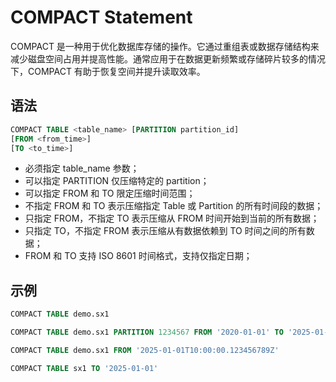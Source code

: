 # COMPACT Statement

COMPACT 是一种用于优化数据库存储的操作。它通过重组表或数据存储结构来减少磁盘空间占用并提高性能。通常应用于在数据更新频繁或存储碎片较多的情况下，COMPACT 有助于恢复空间并提升读取效率。

## 语法

```SQL
COMPACT TABLE <table_name> [PARTITION partition_id] 
[FROM <from_time>] 
[TO <to_time>]
```

* 必须指定 table_name 参数；
* 可以指定 PARTITION 仅压缩特定的 partition；
* 可以指定 FROM 和 TO 限定压缩时间范围；
* 不指定 FROM 和 TO 表示压缩指定 Table 或 Partition 的所有时间段的数据；
* 只指定 FROM，不指定 TO 表示压缩从 FROM 时间开始到当前的所有数据；
* 只指定 TO，不指定 FROM 表示压缩从有数据依赖到 TO 时间之间的所有数据；
* FROM 和 TO 支持 ISO 8601 时间格式，支持仅指定日期；

## 示例

```sql
COMPACT TABLE demo.sx1

COMPACT TABLE demo.sx1 PARTITION 1234567 FROM '2020-01-01' TO '2025-01-01T10:00:00.123456789+08:00'

COMPACT TABLE demo.sx1 FROM '2025-01-01T10:00:00.123456789Z'

COMPACT TABLE sx1 TO '2025-01-01'
```
